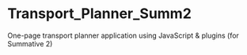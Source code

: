 # Transport_Planner_Summ2
One-page transport planner application using JavaScript &amp; plugins (for Summative 2)
